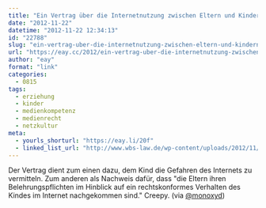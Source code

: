 ```yaml
---
title: "Ein Vertrag über die Internetnutzung zwischen Eltern und Kindern"
date: "2012-11-22"
datetime: "2012-11-22 12:34:13"
id: "22788"
slug: "ein-vertrag-uber-die-internetnutzung-zwischen-eltern-und-kindern"
url: "https://eay.cc/2012/ein-vertrag-uber-die-internetnutzung-zwischen-eltern-und-kindern/"
author: "eay"
format: "link"
categories:
  - 0815
tags:
  - erziehung
  - kinder
  - medienkompetenz
  - medienrecht
  - netzkultur
meta:
  - yourls_shorturl: "https://eay.li/20f"
  - linked_list_url: "http://www.wbs-law.de/wp-content/uploads/2012/11/Vertrag-%C3%BCber-die-Internetnutzung-wbs-law.de_1.pdf"
---
```


Der Vertrag dient zum einen dazu, dem Kind die Gefahren des Internets zu vermitteln. Zum anderen als Nachweis dafür, dass "die Eltern ihren Belehrungspflichten im Hinblick auf ein rechtskonformes Verhalten des Kindes im Internet nachgekommen sind." Creepy. (via [@monoxyd](https://twitter.com/monoxyd/status/271533117708316674))
